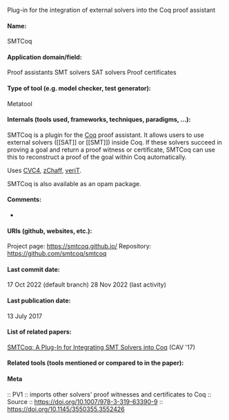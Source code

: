 Plug-in for the integration of external solvers into the Coq proof assistant

#### Name:
SMTCoq

#### Application domain/field:
Proof assistants
SMT solvers
SAT solvers
Proof certificates

#### Type of tool (e.g. model checker, test generator):
Metatool

#### Internals (tools used, frameworks, techniques, paradigms, ...):
SMTCoq is a plugin for the [Coq](Provers/Coq.md) proof assistant. It allows users to use external solvers ([[SAT]] or [[SMT]]) inside Coq. If these solvers succeed in proving a goal and return a proof witness or certificate, SMTCoq can use this to reconstruct a proof of the goal within Coq automatically.

Uses [CVC4](Solvers/SMT/CVC4.md), [zChaff](Solvers/SAT/zChaff.md), [veriT](Solvers/SMT/veriT.md).

SMTCoq is also available as an opam package.

#### Comments:
-

#### URIs (github, websites, etc.):
Project page: https://smtcoq.github.io/
Repository: https://github.com/smtcoq/smtcoq

#### Last commit date:
17 Oct 2022 (default branch)
28 Nov 2022 (last activity)

#### Last publication date:
13 July 2017

#### List of related papers:
[SMTCoq: A Plug-In for Integrating SMT Solvers into Coq](https://doi.org/10.1007/978-3-319-63390-9_7) (CAV '17)

#### Related tools (tools mentioned or compared to in the paper):

#### Meta
:: PV1 :: imports other solvers' proof witnesses and certificates to Coq
:: Source :: https://doi.org/10.1007/978-3-319-63390-9 :: https://doi.org/10.1145/3550355.3552426
